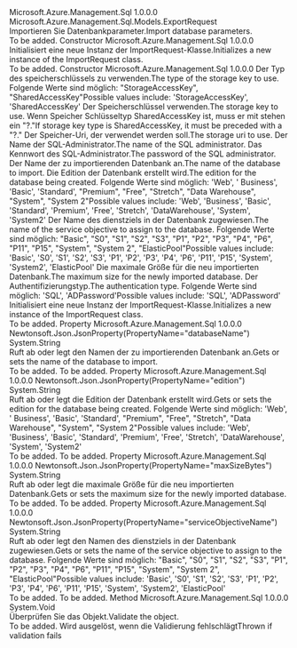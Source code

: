 <Type Name="ImportRequest" FullName="Microsoft.Azure.Management.Sql.Models.ImportRequest">
  <TypeSignature Language="C#" Value="public class ImportRequest : Microsoft.Azure.Management.Sql.Models.ExportRequest" />
  <TypeSignature Language="ILAsm" Value=".class public auto ansi beforefieldinit ImportRequest extends Microsoft.Azure.Management.Sql.Models.ExportRequest" />
  <TypeSignature Language="DocId" Value="T:Microsoft.Azure.Management.Sql.Models.ImportRequest" />
  <TypeSignature Language="VB.NET" Value="Public Class ImportRequest&#xA;Inherits ExportRequest" />
  <TypeSignature Language="F#" Value="type ImportRequest = class&#xA;    inherit ExportRequest" />
  <AssemblyInfo>
    <AssemblyName>Microsoft.Azure.Management.Sql</AssemblyName>
    <AssemblyVersion>1.0.0.0</AssemblyVersion>
  </AssemblyInfo>
  <Base>
    <BaseTypeName>Microsoft.Azure.Management.Sql.Models.ExportRequest</BaseTypeName>
  </Base>
  <Interfaces />
  <Docs>
    <summary>
            <span data-ttu-id="09617-101">Importieren Sie Datenbankparameter.</span><span class="sxs-lookup"><span data-stu-id="09617-101">Import database parameters.</span></span>
            </summary>
    <remarks>To be added.</remarks>
  </Docs>
  <Members>
    <Member MemberName=".ctor">
      <MemberSignature Language="C#" Value="public ImportRequest ();" />
      <MemberSignature Language="ILAsm" Value=".method public hidebysig specialname rtspecialname instance void .ctor() cil managed" />
      <MemberSignature Language="DocId" Value="M:Microsoft.Azure.Management.Sql.Models.ImportRequest.#ctor" />
      <MemberSignature Language="VB.NET" Value="Public Sub New ()" />
      <MemberType>Constructor</MemberType>
      <AssemblyInfo>
        <AssemblyName>Microsoft.Azure.Management.Sql</AssemblyName>
        <AssemblyVersion>1.0.0.0</AssemblyVersion>
      </AssemblyInfo>
      <Parameters />
      <Docs>
        <summary>
            <span data-ttu-id="09617-102">Initialisiert eine neue Instanz der ImportRequest-Klasse.</span><span class="sxs-lookup"><span data-stu-id="09617-102">Initializes a new instance of the ImportRequest class.</span></span>
            </summary>
        <remarks>To be added.</remarks>
      </Docs>
    </Member>
    <Member MemberName=".ctor">
      <MemberSignature Language="C#" Value="public ImportRequest (Microsoft.Azure.Management.Sql.Models.StorageKeyType storageKeyType, string storageKey, string storageUri, string administratorLogin, string administratorLoginPassword, string databaseName, string edition, string serviceObjectiveName, string maxSizeBytes, Nullable&lt;Microsoft.Azure.Management.Sql.Models.AuthenticationType&gt; authenticationType = null);" />
      <MemberSignature Language="ILAsm" Value=".method public hidebysig specialname rtspecialname instance void .ctor(valuetype Microsoft.Azure.Management.Sql.Models.StorageKeyType storageKeyType, string storageKey, string storageUri, string administratorLogin, string administratorLoginPassword, string databaseName, string edition, string serviceObjectiveName, string maxSizeBytes, valuetype System.Nullable`1&lt;valuetype Microsoft.Azure.Management.Sql.Models.AuthenticationType&gt; authenticationType) cil managed" />
      <MemberSignature Language="DocId" Value="M:Microsoft.Azure.Management.Sql.Models.ImportRequest.#ctor(Microsoft.Azure.Management.Sql.Models.StorageKeyType,System.String,System.String,System.String,System.String,System.String,System.String,System.String,System.String,System.Nullable{Microsoft.Azure.Management.Sql.Models.AuthenticationType})" />
      <MemberSignature Language="F#" Value="new Microsoft.Azure.Management.Sql.Models.ImportRequest : Microsoft.Azure.Management.Sql.Models.StorageKeyType * string * string * string * string * string * string * string * string * Nullable&lt;Microsoft.Azure.Management.Sql.Models.AuthenticationType&gt; -&gt; Microsoft.Azure.Management.Sql.Models.ImportRequest" Usage="new Microsoft.Azure.Management.Sql.Models.ImportRequest (storageKeyType, storageKey, storageUri, administratorLogin, administratorLoginPassword, databaseName, edition, serviceObjectiveName, maxSizeBytes, authenticationType)" />
      <MemberType>Constructor</MemberType>
      <AssemblyInfo>
        <AssemblyName>Microsoft.Azure.Management.Sql</AssemblyName>
        <AssemblyVersion>1.0.0.0</AssemblyVersion>
      </AssemblyInfo>
      <Parameters>
        <Parameter Name="storageKeyType" Type="Microsoft.Azure.Management.Sql.Models.StorageKeyType" />
        <Parameter Name="storageKey" Type="System.String" />
        <Parameter Name="storageUri" Type="System.String" />
        <Parameter Name="administratorLogin" Type="System.String" />
        <Parameter Name="administratorLoginPassword" Type="System.String" />
        <Parameter Name="databaseName" Type="System.String" />
        <Parameter Name="edition" Type="System.String" />
        <Parameter Name="serviceObjectiveName" Type="System.String" />
        <Parameter Name="maxSizeBytes" Type="System.String" />
        <Parameter Name="authenticationType" Type="System.Nullable&lt;Microsoft.Azure.Management.Sql.Models.AuthenticationType&gt;" />
      </Parameters>
      <Docs>
        <param name="storageKeyType"><span data-ttu-id="09617-103">Der Typ des speicherschlüssels zu verwenden.</span><span class="sxs-lookup"><span data-stu-id="09617-103">The type of the storage key to use.</span></span>
            <span data-ttu-id="09617-104">Folgende Werte sind möglich: "StorageAccessKey", "SharedAccessKey"</span><span class="sxs-lookup"><span data-stu-id="09617-104">Possible values include: 'StorageAccessKey', 'SharedAccessKey'</span></span></param>
        <param name="storageKey"><span data-ttu-id="09617-105">Der Speicherschlüssel verwenden.</span><span class="sxs-lookup"><span data-stu-id="09617-105">The storage key to use.</span></span>  <span data-ttu-id="09617-106">Wenn Speicher Schlüsseltyp SharedAccessKey ist, muss er mit stehen ein "?."</span><span class="sxs-lookup"><span data-stu-id="09617-106">If storage key type is SharedAccessKey, it must be preceded with a "?."</span></span></param>
        <param name="storageUri"><span data-ttu-id="09617-107">Der Speicher-Uri, der verwendet werden soll.</span><span class="sxs-lookup"><span data-stu-id="09617-107">The storage uri to use.</span></span></param>
        <param name="administratorLogin"><span data-ttu-id="09617-108">Der Name der SQL-Administrator.</span><span class="sxs-lookup"><span data-stu-id="09617-108">The name of the SQL administrator.</span></span></param>
        <param name="administratorLoginPassword"><span data-ttu-id="09617-109">Das Kennwort des SQL-Administrator.</span><span class="sxs-lookup"><span data-stu-id="09617-109">The password of the SQL administrator.</span></span></param>
        <param name="databaseName"><span data-ttu-id="09617-110">Der Name der zu importierenden Datenbank an.</span><span class="sxs-lookup"><span data-stu-id="09617-110">The name of the database to import.</span></span></param>
        <param name="edition"><span data-ttu-id="09617-111">Die Edition der Datenbank erstellt wird.</span><span class="sxs-lookup"><span data-stu-id="09617-111">The edition for the database being created.</span></span>
            <span data-ttu-id="09617-112">Folgende Werte sind möglich: 'Web', ' Business', 'Basic', 'Standard', "Premium", "Free", "Stretch", "Data Warehouse", "System", "System 2"</span><span class="sxs-lookup"><span data-stu-id="09617-112">Possible values include: 'Web', 'Business', 'Basic', 'Standard', 'Premium', 'Free', 'Stretch', 'DataWarehouse', 'System', 'System2'</span></span></param>
        <param name="serviceObjectiveName"><span data-ttu-id="09617-113">Der Name des dienstziels in der Datenbank zugewiesen.</span><span class="sxs-lookup"><span data-stu-id="09617-113">The name of the service objective to assign to the database.</span></span> <span data-ttu-id="09617-114">Folgende Werte sind möglich: "Basic", "S0", "S1", "S2", "S3", "P1", "P2", "P3", "P4", "P6", "P11", "P15", "System", "System 2", "ElasticPool"</span><span class="sxs-lookup"><span data-stu-id="09617-114">Possible values include: 'Basic', 'S0', 'S1', 'S2', 'S3', 'P1', 'P2', 'P3', 'P4', 'P6', 'P11', 'P15', 'System', 'System2', 'ElasticPool'</span></span></param>
        <param name="maxSizeBytes"><span data-ttu-id="09617-115">Die maximale Größe für die neu importierten Datenbank.</span><span class="sxs-lookup"><span data-stu-id="09617-115">The maximum size for the newly imported database.</span></span></param>
        <param name="authenticationType"><span data-ttu-id="09617-116">Der Authentifizierungstyp.</span><span class="sxs-lookup"><span data-stu-id="09617-116">The authentication type.</span></span> <span data-ttu-id="09617-117">Folgende Werte sind möglich: 'SQL', 'ADPassword'</span><span class="sxs-lookup"><span data-stu-id="09617-117">Possible values include: 'SQL', 'ADPassword'</span></span></param>
        <summary>
            <span data-ttu-id="09617-118">Initialisiert eine neue Instanz der ImportRequest-Klasse.</span><span class="sxs-lookup"><span data-stu-id="09617-118">Initializes a new instance of the ImportRequest class.</span></span>
            </summary>
        <remarks>To be added.</remarks>
      </Docs>
    </Member>
    <Member MemberName="DatabaseName">
      <MemberSignature Language="C#" Value="public string DatabaseName { get; set; }" />
      <MemberSignature Language="ILAsm" Value=".property instance string DatabaseName" />
      <MemberSignature Language="DocId" Value="P:Microsoft.Azure.Management.Sql.Models.ImportRequest.DatabaseName" />
      <MemberSignature Language="VB.NET" Value="Public Property DatabaseName As String" />
      <MemberSignature Language="F#" Value="member this.DatabaseName : string with get, set" Usage="Microsoft.Azure.Management.Sql.Models.ImportRequest.DatabaseName" />
      <MemberType>Property</MemberType>
      <AssemblyInfo>
        <AssemblyName>Microsoft.Azure.Management.Sql</AssemblyName>
        <AssemblyVersion>1.0.0.0</AssemblyVersion>
      </AssemblyInfo>
      <Attributes>
        <Attribute>
          <AttributeName>Newtonsoft.Json.JsonProperty(PropertyName="databaseName")</AttributeName>
        </Attribute>
      </Attributes>
      <ReturnValue>
        <ReturnType>System.String</ReturnType>
      </ReturnValue>
      <Docs>
        <summary>
            <span data-ttu-id="09617-119">Ruft ab oder legt den Namen der zu importierenden Datenbank an.</span><span class="sxs-lookup"><span data-stu-id="09617-119">Gets or sets the name of the database to import.</span></span>
            </summary>
        <value>To be added.</value>
        <remarks>To be added.</remarks>
      </Docs>
    </Member>
    <Member MemberName="Edition">
      <MemberSignature Language="C#" Value="public string Edition { get; set; }" />
      <MemberSignature Language="ILAsm" Value=".property instance string Edition" />
      <MemberSignature Language="DocId" Value="P:Microsoft.Azure.Management.Sql.Models.ImportRequest.Edition" />
      <MemberSignature Language="VB.NET" Value="Public Property Edition As String" />
      <MemberSignature Language="F#" Value="member this.Edition : string with get, set" Usage="Microsoft.Azure.Management.Sql.Models.ImportRequest.Edition" />
      <MemberType>Property</MemberType>
      <AssemblyInfo>
        <AssemblyName>Microsoft.Azure.Management.Sql</AssemblyName>
        <AssemblyVersion>1.0.0.0</AssemblyVersion>
      </AssemblyInfo>
      <Attributes>
        <Attribute>
          <AttributeName>Newtonsoft.Json.JsonProperty(PropertyName="edition")</AttributeName>
        </Attribute>
      </Attributes>
      <ReturnValue>
        <ReturnType>System.String</ReturnType>
      </ReturnValue>
      <Docs>
        <summary>
            <span data-ttu-id="09617-120">Ruft ab oder legt die Edition der Datenbank erstellt wird.</span><span class="sxs-lookup"><span data-stu-id="09617-120">Gets or sets the edition for the database being created.</span></span> <span data-ttu-id="09617-121">Folgende Werte sind möglich: 'Web', ' Business', 'Basic', 'Standard', "Premium", "Free", "Stretch", "Data Warehouse", "System", "System 2"</span><span class="sxs-lookup"><span data-stu-id="09617-121">Possible values include: 'Web', 'Business', 'Basic', 'Standard', 'Premium', 'Free', 'Stretch', 'DataWarehouse', 'System', 'System2'</span></span>
            </summary>
        <value>To be added.</value>
        <remarks>To be added.</remarks>
      </Docs>
    </Member>
    <Member MemberName="MaxSizeBytes">
      <MemberSignature Language="C#" Value="public string MaxSizeBytes { get; set; }" />
      <MemberSignature Language="ILAsm" Value=".property instance string MaxSizeBytes" />
      <MemberSignature Language="DocId" Value="P:Microsoft.Azure.Management.Sql.Models.ImportRequest.MaxSizeBytes" />
      <MemberSignature Language="VB.NET" Value="Public Property MaxSizeBytes As String" />
      <MemberSignature Language="F#" Value="member this.MaxSizeBytes : string with get, set" Usage="Microsoft.Azure.Management.Sql.Models.ImportRequest.MaxSizeBytes" />
      <MemberType>Property</MemberType>
      <AssemblyInfo>
        <AssemblyName>Microsoft.Azure.Management.Sql</AssemblyName>
        <AssemblyVersion>1.0.0.0</AssemblyVersion>
      </AssemblyInfo>
      <Attributes>
        <Attribute>
          <AttributeName>Newtonsoft.Json.JsonProperty(PropertyName="maxSizeBytes")</AttributeName>
        </Attribute>
      </Attributes>
      <ReturnValue>
        <ReturnType>System.String</ReturnType>
      </ReturnValue>
      <Docs>
        <summary>
            <span data-ttu-id="09617-122">Ruft ab oder legt die maximale Größe für die neu importierten Datenbank.</span><span class="sxs-lookup"><span data-stu-id="09617-122">Gets or sets the maximum size for the newly imported database.</span></span>
            </summary>
        <value>To be added.</value>
        <remarks>To be added.</remarks>
      </Docs>
    </Member>
    <Member MemberName="ServiceObjectiveName">
      <MemberSignature Language="C#" Value="public string ServiceObjectiveName { get; set; }" />
      <MemberSignature Language="ILAsm" Value=".property instance string ServiceObjectiveName" />
      <MemberSignature Language="DocId" Value="P:Microsoft.Azure.Management.Sql.Models.ImportRequest.ServiceObjectiveName" />
      <MemberSignature Language="VB.NET" Value="Public Property ServiceObjectiveName As String" />
      <MemberSignature Language="F#" Value="member this.ServiceObjectiveName : string with get, set" Usage="Microsoft.Azure.Management.Sql.Models.ImportRequest.ServiceObjectiveName" />
      <MemberType>Property</MemberType>
      <AssemblyInfo>
        <AssemblyName>Microsoft.Azure.Management.Sql</AssemblyName>
        <AssemblyVersion>1.0.0.0</AssemblyVersion>
      </AssemblyInfo>
      <Attributes>
        <Attribute>
          <AttributeName>Newtonsoft.Json.JsonProperty(PropertyName="serviceObjectiveName")</AttributeName>
        </Attribute>
      </Attributes>
      <ReturnValue>
        <ReturnType>System.String</ReturnType>
      </ReturnValue>
      <Docs>
        <summary>
            <span data-ttu-id="09617-123">Ruft ab oder legt den Namen des dienstziels in der Datenbank zugewiesen.</span><span class="sxs-lookup"><span data-stu-id="09617-123">Gets or sets the name of the service objective to assign to the database.</span></span> <span data-ttu-id="09617-124">Folgende Werte sind möglich: "Basic", "S0", "S1", "S2", "S3", "P1", "P2", "P3", "P4", "P6", "P11", "P15", "System", "System 2", "ElasticPool"</span><span class="sxs-lookup"><span data-stu-id="09617-124">Possible values include: 'Basic', 'S0', 'S1', 'S2', 'S3', 'P1', 'P2', 'P3', 'P4', 'P6', 'P11', 'P15', 'System', 'System2', 'ElasticPool'</span></span>
            </summary>
        <value>To be added.</value>
        <remarks>To be added.</remarks>
      </Docs>
    </Member>
    <Member MemberName="Validate">
      <MemberSignature Language="C#" Value="public override void Validate ();" />
      <MemberSignature Language="ILAsm" Value=".method public hidebysig virtual instance void Validate() cil managed" />
      <MemberSignature Language="DocId" Value="M:Microsoft.Azure.Management.Sql.Models.ImportRequest.Validate" />
      <MemberSignature Language="VB.NET" Value="Public Overrides Sub Validate ()" />
      <MemberSignature Language="F#" Value="override this.Validate : unit -&gt; unit" Usage="importRequest.Validate " />
      <MemberType>Method</MemberType>
      <AssemblyInfo>
        <AssemblyName>Microsoft.Azure.Management.Sql</AssemblyName>
        <AssemblyVersion>1.0.0.0</AssemblyVersion>
      </AssemblyInfo>
      <ReturnValue>
        <ReturnType>System.Void</ReturnType>
      </ReturnValue>
      <Parameters />
      <Docs>
        <summary>
            <span data-ttu-id="09617-125">Überprüfen Sie das Objekt.</span><span class="sxs-lookup"><span data-stu-id="09617-125">Validate the object.</span></span>
            </summary>
        <remarks>To be added.</remarks>
        <exception cref="T:Microsoft.Rest.ValidationException">
            <span data-ttu-id="09617-126">Wird ausgelöst, wenn die Validierung fehlschlägt</span><span class="sxs-lookup"><span data-stu-id="09617-126">Thrown if validation fails</span></span>
            </exception>
      </Docs>
    </Member>
  </Members>
</Type>